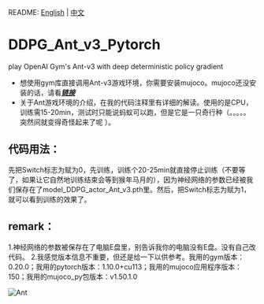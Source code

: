README: [English](https://github.com/henbudidiao/DDPG_Ant_v3_Pytorch/blob/main/README_ENG.md) | [中文](https://github.com/henbudidiao/DDPG_Ant_v3_Pytorch/blob/main/README.md)
# DDPG_Ant_v3_Pytorch
play OpenAI Gym's Ant-v3 with deep deterministic policy gradient
* 想使用gym库直接调用Ant-v3游戏环境，你需要安装mujoco。mujoco还没安装的话，请看[***链接***](https://zhuanlan.zhihu.com/p/502112539)
* 关于Ant游戏环境的介绍，在我的代码注释里有详细的解读。使用的是CPU，训练需15-20min，测试时只能说蚂蚁可以跑，但是它是一只奇行种（。。。。。突然间就变得奇怪起来了呢 ）。
## 代码用法：
先把Switch标志为赋为0，先训练，训练个20-25min就直接停止训练（不要等了，如果让它自然地训练结束会等到猴年马月的），因为神经网络的参数已经被我们保存在了model_DDPG_actor_Ant_v3.pth里。然后，把Switch标志为赋为1，就可以看到训练的效果了。
## remark：
1.神经网络的参数被保存在了电脑E盘里，别告诉我你的电脑没有E盘。没有自己改代码。
2.我感觉版本信息不重要，但还是给一下以供参考。我用的gym版本：0.20.0；我用的pytorch版本：1.10.0+cu113；我用的mujoco应用程序版本：150；我用的mujoco_py包版本：v1.50.1.0

![Ant](https://user-images.githubusercontent.com/64433060/168765453-c92eba63-00c7-40d2-8aa3-b7828b8f9bdd.png)
